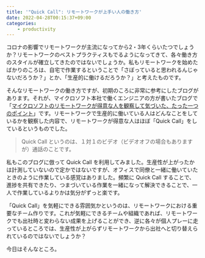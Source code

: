 ```yaml
---
title: '"Quick Call": リモートワークが上手い人の働き方'
date: 2022-04-28T00:15:37+09:00
categories:
    - productivity
---
```


コロナの影響でリモートワークが主流になってから2・3年くらいたつでしょうか？リモートワークのベストプラクティスもでるようになってきて、各々働き方のスタイルが確立してきたのではないでしょうか。私もリモートワークを始めたばかりのころは、自宅で作業するということで「さぼっていると思われるんじゃないだろうか？」とか、「生産的に働けるだろうか？」と考えたものです。

そんなリモートワークの働き方ですが、初期のころに非常に参考にしたブログがあります。それが、マイクロソフト本社で働くエンジニアの方が書いたブログで「[マイクロソフトのリモートワークが得意な人を観察して気づいた、たった一つのポイント](https://simplearchitect.hatenablog.com/entry/2020/04/15/100449)」です。リモートワークで生産的に働いている人はどんなことをしているかを観察した内容で、リモートワークが得意な人はほぼ「Quick Call」をしているというものでした。

>Quick Call というのは、１対１のビデオ（ビデオオフの場合もありますが）通話のことです。

私もこのブログに倣って Quick Call を利用してみました。生産性が上がったかは計測していないので定かではないですが、オフィスで同僚と一緒に働いていたときのように作業している感覚はありました。頻繁に Quick Call することで、進捗を共有できたり、つまづいている作業を一緒になって解決できることで、一人で作業しているよりかは気分がずっと楽です。

「Quick Call」を気軽にできる雰囲気かというのは、リモートワークにおける重要なチーム作りです。これが気軽にできるチームや組織であれば、リモートワークでも出社時と変わらない成果を上げることができ、逆に各々が個人プレーに走っているところでは、生産性が上がらずリモートワークから出社へと切り替えられているのではないでしょうか？

今日はそんなところ。